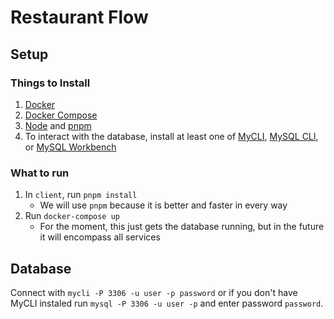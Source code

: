 # Restaurant Flow

## Setup

### Things to Install

1. [Docker](https://www.docker.com/get-started/)
2. [Docker Compose](https://docs.docker.com/compose/install/)
3. [Node](https://nodejs.org/en/download/package-manager) and [pnpm](https://pnpm.io/installation#using-npm)
4. To interact with the database, install at least one of [MyCLI](https://www.mycli.net/install), [MySQL CLI](https://dev.mysql.com/doc/refman/8.0/en/mysql.html), or [MySQL Workbench](https://dev.mysql.com/downloads/workbench/)

### What to run

1. In `client`, run `pnpm install`
    - We will use `pnpm` because it is better and faster in every way
2. Run `docker-compose up`
    - For the moment, this just gets the database running, but in the future it will encompass all services

## Database

Connect with `mycli -P 3306 -u user -p password` or if you don't have MyCLI instaled run `mysql -P 3306 -u user -p` and enter password `password`.
